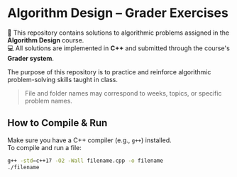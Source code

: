 # Algorithm Design – Grader Exercises

📘 This repository contains solutions to algorithmic problems assigned in the **Algorithm Design** course.  
💻 All solutions are implemented in **C++** and submitted through the course's **Grader system**.


The purpose of this repository is to practice and reinforce algorithmic problem-solving skills taught in class.


> File and folder names may correspond to weeks, topics, or specific problem names.

## How to Compile & Run

Make sure you have a C++ compiler (e.g., `g++`) installed.  
To compile and run a file:

```bash
g++ -std=c++17 -O2 -Wall filename.cpp -o filename
./filename


